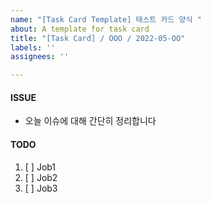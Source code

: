 ```yaml
---
name: "[Task Card Template] 태스트 카드 양식 "
about: A template for task card
title: "[Task Card] / OOO / 2022-05-OO"
labels: ''
assignees: ''

---
```


#### ISSUE
- 오늘 이슈에 대해 간단히 정리합니다

#### TODO
1. [ ] Job1
2. [ ] Job2
3. [ ] Job3
